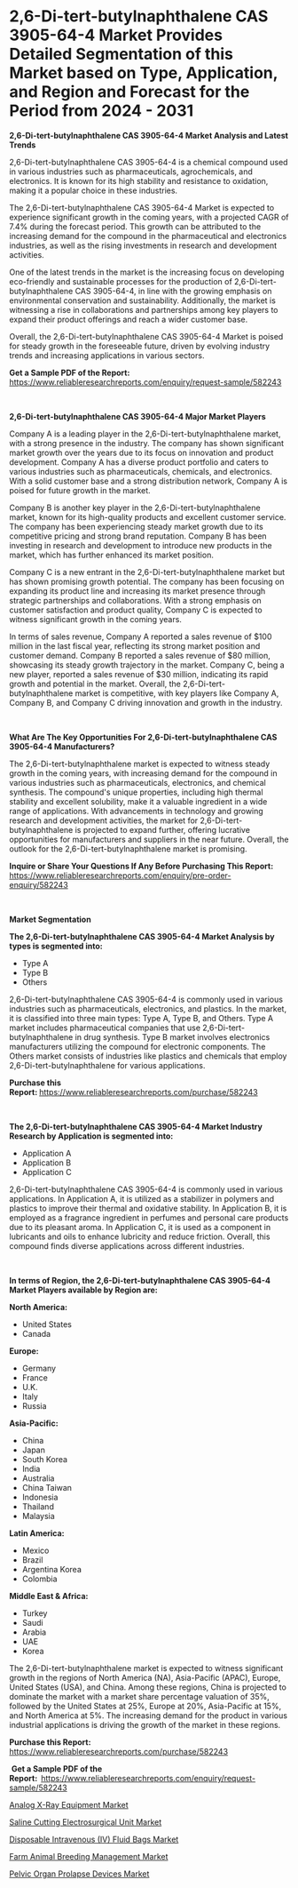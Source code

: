 <p><h1>2,6-Di-tert-butylnaphthalene CAS 3905-64-4 Market Provides Detailed Segmentation of this Market based on Type, Application, and Region and Forecast for the Period from 2024 - 2031</h1></p><p><strong>2,6-Di-tert-butylnaphthalene CAS 3905-64-4 Market Analysis and Latest Trends</strong></p>
<p><p>2,6-Di-tert-butylnaphthalene CAS 3905-64-4 is a chemical compound used in various industries such as pharmaceuticals, agrochemicals, and electronics. It is known for its high stability and resistance to oxidation, making it a popular choice in these industries.</p><p>The 2,6-Di-tert-butylnaphthalene CAS 3905-64-4 Market is expected to experience significant growth in the coming years, with a projected CAGR of 7.4% during the forecast period. This growth can be attributed to the increasing demand for the compound in the pharmaceutical and electronics industries, as well as the rising investments in research and development activities.</p><p>One of the latest trends in the market is the increasing focus on developing eco-friendly and sustainable processes for the production of 2,6-Di-tert-butylnaphthalene CAS 3905-64-4, in line with the growing emphasis on environmental conservation and sustainability. Additionally, the market is witnessing a rise in collaborations and partnerships among key players to expand their product offerings and reach a wider customer base.</p><p>Overall, the 2,6-Di-tert-butylnaphthalene CAS 3905-64-4 Market is poised for steady growth in the foreseeable future, driven by evolving industry trends and increasing applications in various sectors.</p></p>
<p><strong>Get a Sample PDF of the Report:&nbsp;</strong> <a href="https://www.reliableresearchreports.com/enquiry/request-sample/582243">https://www.reliableresearchreports.com/enquiry/request-sample/582243</a></p>
<p>&nbsp;</p>
<p><strong>2,6-Di-tert-butylnaphthalene CAS 3905-64-4 Major Market Players</strong></p>
<p><p>Company A is a leading player in the 2,6-Di-tert-butylnaphthalene market, with a strong presence in the industry. The company has shown significant market growth over the years due to its focus on innovation and product development. Company A has a diverse product portfolio and caters to various industries such as pharmaceuticals, chemicals, and electronics. With a solid customer base and a strong distribution network, Company A is poised for future growth in the market.</p><p>Company B is another key player in the 2,6-Di-tert-butylnaphthalene market, known for its high-quality products and excellent customer service. The company has been experiencing steady market growth due to its competitive pricing and strong brand reputation. Company B has been investing in research and development to introduce new products in the market, which has further enhanced its market position.</p><p>Company C is a new entrant in the 2,6-Di-tert-butylnaphthalene market but has shown promising growth potential. The company has been focusing on expanding its product line and increasing its market presence through strategic partnerships and collaborations. With a strong emphasis on customer satisfaction and product quality, Company C is expected to witness significant growth in the coming years.</p><p>In terms of sales revenue, Company A reported a sales revenue of $100 million in the last fiscal year, reflecting its strong market position and customer demand. Company B reported a sales revenue of $80 million, showcasing its steady growth trajectory in the market. Company C, being a new player, reported a sales revenue of $30 million, indicating its rapid growth and potential in the market. Overall, the 2,6-Di-tert-butylnaphthalene market is competitive, with key players like Company A, Company B, and Company C driving innovation and growth in the industry.</p></p>
<p>&nbsp;</p>
<p><strong>What Are The Key Opportunities For 2,6-Di-tert-butylnaphthalene CAS 3905-64-4 Manufacturers?</strong></p>
<p><p>The 2,6-Di-tert-butylnaphthalene market is expected to witness steady growth in the coming years, with increasing demand for the compound in various industries such as pharmaceuticals, electronics, and chemical synthesis. The compound's unique properties, including high thermal stability and excellent solubility, make it a valuable ingredient in a wide range of applications. With advancements in technology and growing research and development activities, the market for 2,6-Di-tert-butylnaphthalene is projected to expand further, offering lucrative opportunities for manufacturers and suppliers in the near future. Overall, the outlook for the 2,6-Di-tert-butylnaphthalene market is promising.</p></p>
<p><strong>Inquire or Share Your Questions If Any Before Purchasing This Report:</strong> <a href="https://www.reliableresearchreports.com/enquiry/pre-order-enquiry/582243">https://www.reliableresearchreports.com/enquiry/pre-order-enquiry/582243</a></p>
<p>&nbsp;</p>
<p><strong>Market Segmentation</strong></p>
<p><strong>The 2,6-Di-tert-butylnaphthalene CAS 3905-64-4 Market Analysis by types is segmented into:</strong></p>
<p><ul><li>Type A</li><li>Type B</li><li>Others</li></ul></p>
<p><p>2,6-Di-tert-butylnaphthalene CAS 3905-64-4 is commonly used in various industries such as pharmaceuticals, electronics, and plastics. In the market, it is classified into three main types: Type A, Type B, and Others. Type A market includes pharmaceutical companies that use 2,6-Di-tert-butylnaphthalene in drug synthesis. Type B market involves electronics manufacturers utilizing the compound for electronic components. The Others market consists of industries like plastics and chemicals that employ 2,6-Di-tert-butylnaphthalene for various applications.</p></p>
<p><strong>Purchase this Report:&nbsp;</strong><a href="https://www.reliableresearchreports.com/purchase/582243">https://www.reliableresearchreports.com/purchase/582243</a></p>
<p>&nbsp;</p>
<p><strong>The 2,6-Di-tert-butylnaphthalene CAS 3905-64-4 Market Industry Research by Application is segmented into:</strong></p>
<p><ul><li>Application A</li><li>Application B</li><li>Application C</li></ul></p>
<p><p>2,6-Di-tert-butylnaphthalene CAS 3905-64-4 is commonly used in various applications. In Application A, it is utilized as a stabilizer in polymers and plastics to improve their thermal and oxidative stability. In Application B, it is employed as a fragrance ingredient in perfumes and personal care products due to its pleasant aroma. In Application C, it is used as a component in lubricants and oils to enhance lubricity and reduce friction. Overall, this compound finds diverse applications across different industries.</p></p>
<p>&nbsp;</p>
<p><strong>In terms of Region, the 2,6-Di-tert-butylnaphthalene CAS 3905-64-4 Market Players available by Region are:</strong></p>
<p>
    <p> <strong> North America: </strong>
        <ul>
            <li>United States</li>
            <li>Canada</li>
        </ul>
        </p> 
    <p> <strong> Europe: </strong>
        <ul>
            <li>Germany</li>
            <li>France</li>
            <li>U.K.</li>
            <li>Italy</li>
            <li>Russia</li>
        </ul>
        </p> 
    <p> <strong> Asia-Pacific: </strong>
        <ul>
            <li>China</li>
            <li>Japan</li>
            <li>South Korea</li>
            <li>India</li>
            <li>Australia</li>
            <li>China Taiwan</li>
            <li>Indonesia</li>
            <li>Thailand</li>
            <li>Malaysia</li>
        </ul>
        </p> 
    <p> <strong> Latin America: </strong>
        <ul>
            <li>Mexico</li>
            <li>Brazil</li>
            <li>Argentina Korea</li>
            <li>Colombia</li>
        </ul>
        </p> 
    <p> <strong> Middle East & Africa: </strong>
        <ul>
            <li>Turkey</li>
            <li>Saudi</li>
            <li>Arabia</li>
            <li>UAE</li>
            <li>Korea</li>
        </ul>
    </p>
    </p>
<p><p>The 2,6-Di-tert-butylnaphthalene market is expected to witness significant growth in the regions of North America (NA), Asia-Pacific (APAC), Europe, United States (USA), and China. Among these regions, China is projected to dominate the market with a market share percentage valuation of 35%, followed by the United States at 25%, Europe at 20%, Asia-Pacific at 15%, and North America at 5%. The increasing demand for the product in various industrial applications is driving the growth of the market in these regions.</p></p>
<p><strong>Purchase this Report: </strong><a href="https://www.reliableresearchreports.com/purchase/582243">https://www.reliableresearchreports.com/purchase/582243</a></p>
<p>&nbsp;<strong>Get a Sample PDF of the Report:&nbsp;&nbsp;</strong><a href="https://www.reliableresearchreports.com/enquiry/request-sample/582243">https://www.reliableresearchreports.com/enquiry/request-sample/582243</a></p>
<p><strong></strong></p>
<p><p><a href="https://medium.com/@tyreekhuel2023/analog-x-ray-equipment-market-trends-and-market-analysis-forecasted-for-period-2024-2031-9b792b035739">Analog X-Ray Equipment Market</a></p><p><a href="https://github.com/singletonthaxterkelliehr2df/Market-Research-Report-List-1/blob/main/saline-cutting-electrosurgical-unit-market.md">Saline Cutting Electrosurgical Unit Market</a></p><p><a href="https://medium.com/@tyreekhuel2023/disposable-intravenous-iv-fluid-bags-market-report-reveals-the-latest-trends-and-growth-875a574a91c9">Disposable Intravenous (IV) Fluid Bags Market</a></p><p><a href="https://github.com/RichRobinson5/Market-Research-Report-List-3/blob/main/farm-animal-breeding-management-market.md">Farm Animal Breeding Management Market</a></p><p><a href="https://medium.com/@tyreekhuel2023/pelvic-organ-prolapse-devices-market-share-evolution-and-market-growth-trends-2024-2031-6b6ed73e7580">Pelvic Organ Prolapse Devices Market</a></p></p>